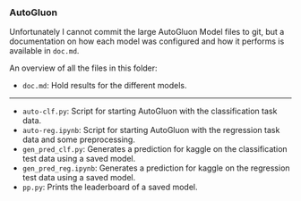 ### AutoGluon

Unfortunately I cannot commit the large AutoGluon Model files to git, but a documentation on how each model was configured and how it performs is available in `doc.md`.

An overview of all the files in this folder:

- `doc.md`: Hold results for the different models.
---
- `auto-clf.py`: Script for starting AutoGluon with the classification task data.
- `auto-reg.ipynb`: Script for starting AutoGluon with the regression task data and some preprocessing.
- `gen_pred_clf.py`: Generates a prediction for kaggle on the classification test data using a saved model.
- `gen_pred_reg.ipynb`: Generates a prediction for kaggle on the regression test data using a saved model.
- `pp.py`: Prints the leaderboard of a saved model.
